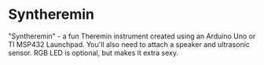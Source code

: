 # Syntheremin

"Syntheremin" - a fun Theremin instrument created using an Arduino Uno or TI MSP432 Launchpad. You'll also need to attach a speaker and ultrasonic sensor. RGB LED is optional, but makes it extra sexy.
